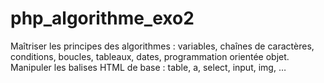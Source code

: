 # php_algorithme_exo2

Maîtriser les principes des algorithmes : variables, chaînes de caractères, conditions, boucles, tableaux, dates, programmation orientée objet.
Manipuler les balises HTML de base : table, a, select, input, img, …
